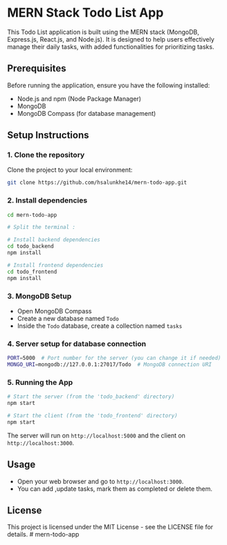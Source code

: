 # MERN Stack Todo List App

This Todo List application is built using the MERN stack (MongoDB, Express.js, React.js, and Node.js). It is designed to help users effectively manage their daily tasks, with added functionalities for prioritizing tasks.

## Prerequisites

Before running the application, ensure you have the following installed:
- Node.js and npm (Node Package Manager)
- MongoDB
- MongoDB Compass (for database management)

## Setup Instructions

### 1. Clone the repository

Clone the project to your local environment:

```bash
git clone https://github.com/hsalunkhe14/mern-todo-app.git
```

### 2. Install dependencies

```bash
cd mern-todo-app

# Split the terminal :

# Install backend dependencies
cd todo_backend
npm install

# Install frontend dependencies
cd todo_frontend
npm install
```

### 3. MongoDB Setup

- Open MongoDB Compass
- Create a new database named `Todo`
- Inside the `Todo` database, create a collection named `tasks`

### 4. Server setup for database connection

```bash
PORT=5000  # Port number for the server (you can change it if needed)
MONGO_URI=mongodb://127.0.0.1:27017/Todo  # MongoDB connection URI
```

### 5. Running the App

```bash
# Start the server (from the 'todo_backend' directory)
npm start

# Start the client (from the 'todo_frontend' directory)
npm start
```

The server will run on `http://localhost:5000` and the client on `http://localhost:3000`.

## Usage

- Open your web browser and go to `http://localhost:3000`.
- You can add ,update tasks, mark them as completed or delete them.


## License

This project is licensed under the MIT License - see the LICENSE file for details.
#   m e r n - t o d o - a p p  
 